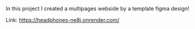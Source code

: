 In this project I created a multipages webside by a template figma design!

Link: https://headphones-ne8j.onrender.com/

